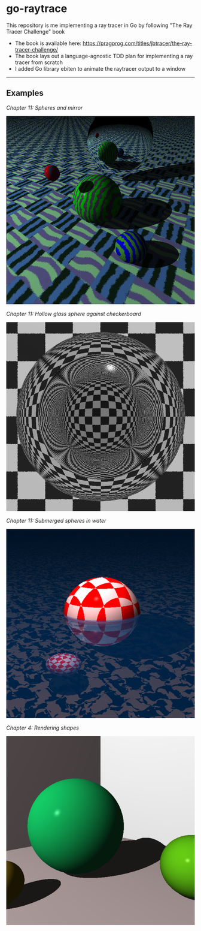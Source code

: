 # go-raytrace 

This repository is me implementing a ray tracer in Go by following "The Ray Tracer Challenge" book
* The book is available here: https://pragprog.com/titles/jbtracer/the-ray-tracer-challenge/
* The book lays out a language-agnostic TDD plan for implementing a ray tracer from scratch
* I added Go library ebiten to animate the raytracer output to a window

----

## Examples
*Chapter 11: Spheres and mirror*

![Chapter 11 example](renders/spheres_mirror.png?raw=true "chapter 11 example")
  
*Chapter 11: Hollow glass sphere against checkerboard*

![Chapter 11 example](renders/hollow_glass_sphere.png?raw=true "chapter 11 example")

*Chapter 11: Submerged spheres in water*

![Chapter 11 example](renders/water.png?raw=true "chapter 11 example")

*Chapter 4: Rendering shapes*

![Chapter 4 example](renders/shapes.png?raw=true "chapter 4 example")


